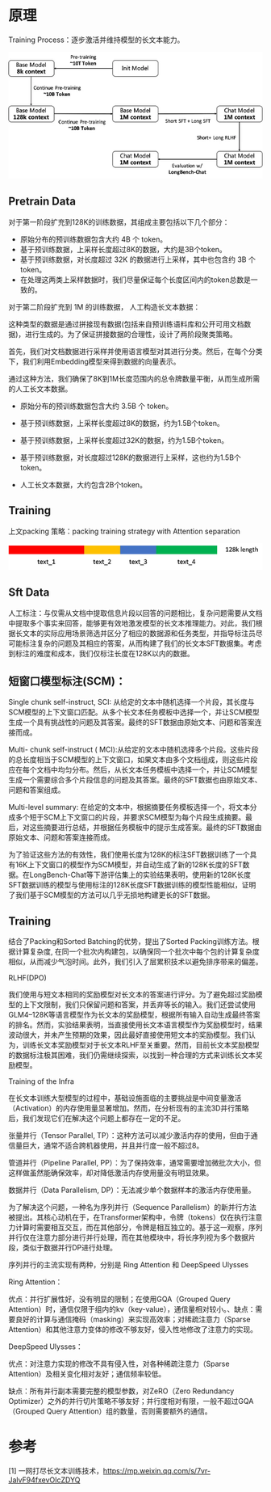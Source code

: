 # 原理

Training Process：逐步激活并维持模型的长文本能力。

![](.01_GLM4B_1M_另一篇解读_images/训练流程.png)

## Pretrain Data

对于第一阶段扩充到128K的训练数据，其组成主要包括以下几个部分：

- 原始分布的预训练数据包含大约 4B 个 token。
- 基于预训练数据，上采样长度超过8K的数据，大约是3B个token。
- 基于预训练数据，对长度超过 32K 的数据进行上采样，其中也包含约 3B 个 token。
- 在处理这两类上采样数据时，我们尽量保证每个长度区间内的token总数是一致的。

对于第二阶段扩充到 1M 的训练数据， 人工构造长文本数据：

这种类型的数据是通过拼接现有数据(包括来自预训练语料库和公开可用文档数据)，进行生成的。为了保证拼接数据的合理性，设计了两阶段聚类策略。

首先，我们对文档数据进行采样并使用语言模型对其进行分类。然后，在每个分类下，我们利用Embedding模型来得到数据的向量表示。

通过这种方法，我们确保了8K到1M长度范围内的总令牌数量平衡，从而生成所需的人工长文本数据。

- 原始分布的预训练数据包含大约 3.5B 个 token。

- 基于预训练数据，上采样长度超过8K的数据，约为1.5B个token。

- 基于预训练数据，上采样长度超过32K的数据，约为1.5B个token。

- 基于预训练数据，对长度超过128K的数据进行上采样，这也约为1.5B个token。

- 人工长文本数据，大约包含2B个token。

## Training

上文packing 策略：packing training strategy with Attention separation

![](.01_GLM4B_1M_另一篇解读_images/packing方案.png)

## Sft Data

人工标注：与仅需从文档中提取信息片段以回答的问题相比，复杂问题需要从文档中提取多个事实来回答，能够更有效地激发模型的长文本推理能力。对此，我们根据长文本的实际应用场景筛选并区分了相应的数据源和任务类型，并指导标注员尽可能标注复杂的问题及其相应的答案，从而构建了我们的长文本SFT数据集。考虑到标注的难度和成本，我们仅标注长度在128K以内的数据。

## 短窗口模型标注(SCM)：

Single chunk self-instruct, SCI: 从给定的文本中随机选择一个片段，其长度与SCM模型的上下文窗口匹配。从多个长文本任务模板中选择一个，并让SCM模型生成一个具有挑战性的问题及其答案。最终的SFT数据由原始文本、问题和答案连接而成。

Multi- chunk self-instruct ( MCI):从给定的文本中随机选择多个片段。这些片段的总长度相当于SCM模型的上下文窗口，如果文本由多个文档组成，则这些片段应在每个文档中均匀分布。然后，从长文本任务模板中选择一个，并让SCM模型生成一个需要综合多个片段信息的问题及其答案。最终的SFT数据也由原始文本、问题和答案组成。

Multi-level summary: 在给定的文本中，根据摘要任务模板选择一个，将文本分成多个短于SCM上下文窗口的片段，并要求SCM模型为每个片段生成摘要。最后，对这些摘要进行总结，并根据任务模板中的提示生成答案。最终的SFT数据由原始文本、问题和答案连接而成。

为了验证这些方法的有效性，我们使用长度为128K的标注SFT数据训练了一个具有16K上下文窗口的模型作为SCM模型，并自动生成了新的128K长度的SFT数据。在LongBench-Chat等下游评估集上的实验结果表明，使用新的128K长度SFT数据训练的模型与使用标注的128K长度SFT数据训练的模型性能相似，证明了我们基于SCM模型的方法可以几乎无损地构建更长的SFT数据。

## Training

结合了Packing和Sorted Batching的优势，提出了Sorted Packing训练方法。根据计算复杂度, 在同一个批次内构建包，以确保同一个批次中每个包的计算复杂度相似，从而减少气泡时间。此外，我们引入了层累积技术以避免排序带来的偏差。

RLHF(DPO)

我们使用与短文本相同的奖励模型对长文本的答案进行评分。为了避免超过奖励模型的上下文限制，我们只保留问题和答案，并丢弃等长的输入。我们还尝试使用GLM4–128K等语言模型作为长文本的奖励模型，根据所有输入自动生成最终答案的排名。然而，实验结果表明，当直接使用长文本语言模型作为奖励模型时，结果波动很大，并未产生预期的效果，因此最好直接使用短文本的奖励模型。我们认为，训练长文本奖励模型对于长文本RLHF至关重要。然而，目前长文本奖励模型的数据标注极其困难，我们仍需继续探索，以找到一种合理的方式来训练长文本奖励模型。

Training of the Infra

在长文本训练大型模型的过程中，基础设施面临的主要挑战是中间变量激活（Activation）的内存使用量显著增加。然而，在分析现有的主流3D并行策略后，我们发现它们在解决这个问题上都存在一定的不足。

张量并行（Tensor Parallel, TP）：这种方法可以减少激活内存的使用，但由于通信量巨大，通常不适合跨机器使用，并且并行度一般不超过8。

管道并行（Pipeline Parallel, PP）：为了保持效率，通常需要增加微批次大小，但这样做虽然能确保效率，却对降低激活内存使用量没有明显效果。

数据并行（Data Parallelism, DP）：无法减少单个数据样本的激活内存使用量。

为了解决这个问题，一种名为序列并行（Sequence Parallelism）的新并行方法被提出。其核心动机在于，在Transformer架构中，令牌（tokens）仅在执行注意力计算时需要相互交互，而在其他部分，令牌是相互独立的。基于这一观察，序列并行仅在注意力部分进行并行处理，而在其他模块中，将长序列视为多个数据片段，类似于数据并行DP进行处理。

序列并行的主流实现有两种，分别是 Ring Attention 和 DeepSpeed Ulysses

Ring Attention：

优点：并行扩展性好，没有明显的限制；在使用GQA（Grouped Query Attention）时，通信仅限于组内的kv（key-value），通信量相对较小。、缺点：需要良好的计算与通信掩码（masking）来实现高效率；对稀疏注意力（Sparse Attention）和其他注意力变体的修改不够友好，侵入性地修改了注意力的实现。

DeepSpeed Ulysses：

优点：对注意力实现的修改不具有侵入性，对各种稀疏注意力（Sparse Attention）及相关变化相对友好；通信频率较低。

缺点：所有并行副本需要完整的模型参数，对ZeRO（Zero Redundancy Optimizer）之外的并行切片策略不够友好；并行度相对有限，一般不超过GQA（Grouped Query Attention）组的数量，否则需要额外的通信。
# 参考

[1] 一网打尽长文本训练技术，https://mp.weixin.qq.com/s/7vr-JalvF94fxevOIcZDYQ
